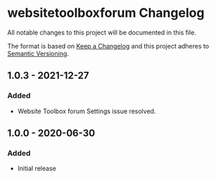 # websitetoolboxforum Changelog

All notable changes to this project will be documented in this file.

The format is based on [Keep a Changelog](http://keepachangelog.com/) and this project adheres to [Semantic Versioning](http://semver.org/).

## 1.0.3 - 2021-12-27
### Added
- Website Toolbox forum Settings issue resolved.  

## 1.0.0 - 2020-06-30
### Added
- Initial release
